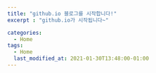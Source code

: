 ```yaml
---
title: "github.io 블로그를 시작합니다!"
excerpt : "github.io가 시작됩니다~"

categories:
  - Home
tags:
  - Home
  last_modified_at: 2021-01-30T13:48:00-01:00
---
```

